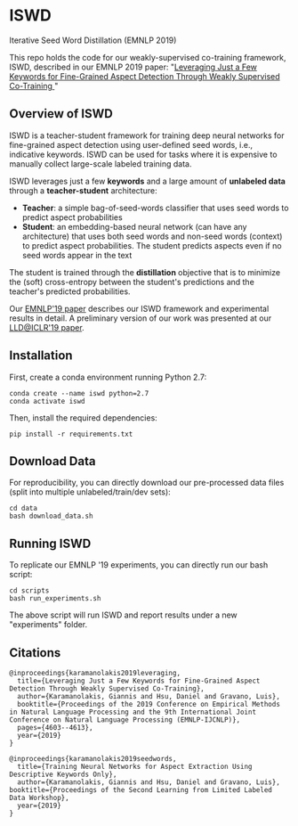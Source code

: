# ISWD
Iterative Seed Word Distillation (EMNLP 2019)

This repo holds the code for our weakly-supervised co-training framework, ISWD, described in our EMNLP 2019 paper: "[Leveraging Just a Few Keywords for Fine-Grained Aspect Detection Through Weakly Supervised Co-Training
](https://www.aclweb.org/anthology/D19-1468/)" 

## Overview of ISWD
ISWD is a teacher-student framework for training deep neural networks for fine-grained aspect detection using user-defined seed words, i.e., indicative keywords. ISWD can be used for tasks where it is expensive to manually collect large-scale labeled training data.

ISWD leverages just a few **keywords** and a large amount of **unlabeled data** through a **teacher-student** architecture:
* **Teacher**: a simple bag-of-seed-words classifier that uses seed words to predict aspect probabilities
* **Student**: an embedding-based neural network (can have any architecture) that uses both seed words and non-seed words (context) to predict aspect probabilities. The student predicts aspects even if no seed words appear in the text

The student is trained through the **distillation** objective that is to minimize the (soft) cross-entropy between the student's predictions and the teacher's predicted probabilities. 

Our [EMNLP'19 paper](https://www.aclweb.org/anthology/D19-1468/) describes our ISWD framework and experimental results in detail. A preliminary version of our work was presented at our [LLD@ICLR'19 paper](https://openreview.net/pdf?id=HyxoAoxOwN).

## Installation

First, create a conda environment running Python 2.7: 
```
conda create --name iswd python=2.7
conda activate iswd
```

Then, install the required dependencies:
```
pip install -r requirements.txt
```

## Download Data
For reproducibility, you can directly download our pre-processed data files (split into multiple unlabeled/train/dev sets): 

```
cd data
bash download_data.sh
```

## Running ISWD
To replicate our EMNLP '19 experiments, you can directly run our bash script:
```
cd scripts
bash run_experiments.sh
```
The above script will run ISWD and report results under a new "experiments" folder. 


## Citations

```
@inproceedings{karamanolakis2019leveraging,
  title={Leveraging Just a Few Keywords for Fine-Grained Aspect Detection Through Weakly Supervised Co-Training},
  author={Karamanolakis, Giannis and Hsu, Daniel and Gravano, Luis},
  booktitle={Proceedings of the 2019 Conference on Empirical Methods in Natural Language Processing and the 9th International Joint Conference on Natural Language Processing (EMNLP-IJCNLP)},
  pages={4603--4613},
  year={2019}
}

@inproceedings{karamanolakis2019seedwords,
  title={Training Neural Networks for Aspect Extraction Using Descriptive Keywords Only},
  author={Karamanolakis, Giannis and Hsu, Daniel and Gravano, Luis},
booktitle={Proceedings of the Second Learning from Limited Labeled Data Workshop},
  year={2019}
}
```







